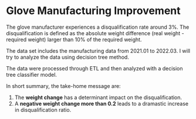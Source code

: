 # Glove Manufacturing Improvement
The glove manufacturer experiences a disqualification rate around 3%. The disqualification is defined as the absolute weight difference (real weight - required weight) larger than 10% of the required weight.

The data set includes the manufacturing data from 2021.01 to 2022.03. I will try to analyze the data using decision tree method.

The data were processed through ETL and then analyzed with a decision tree classifier model.

In short summary, the take-home message are:

1. The **weight change** has a determinant impact on the disqualification.
2. A **negative weight change more than 0.2** leads to a dramastic increase in disqualification ratio.
